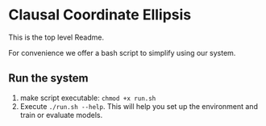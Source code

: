 # Clausal Coordinate Ellipsis
This is the top level Readme. 

For convenience we offer a bash script to simplify using our system. 

## Run the system
1. make script executable: `chmod +x run.sh`
1. Execute `./run.sh --help`. This will help you set up the environment and train or evaluate models. 
